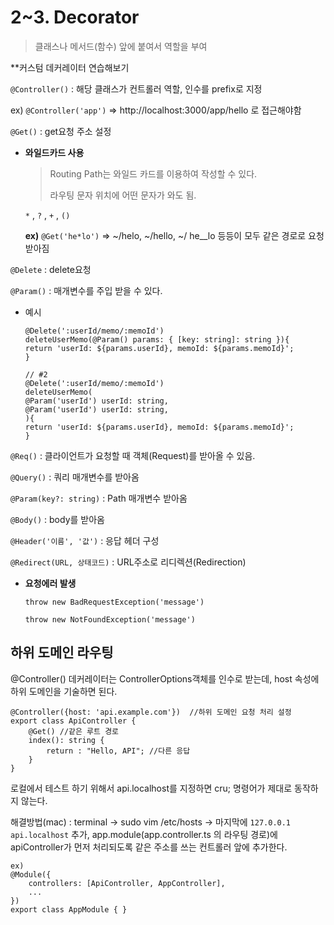 # 2~3. Decorator

> 클래스나 메서드(함수) 앞에 붙여서 역할을 부여
> 

**커스텀 데커레이터 연습해보기

`@Controller()` : 해당 클래스가 컨트롤러 역할, 인수를 prefix로 지정

ex) `@Controller('app')` ⇒ http://localhost:3000/app/hello 로 접근해야함

`@Get()` : get요청 주소 설정

- **와일드카드 사용**
    
    > Routing Path는 와일드 카드를 이용하여 작성할 수 있다.
    > 
    > 
    > 라우팅 문자 위치에 어떤 문자가 와도 됨. 
    > 
    
    `*` , `?` , `+` , `()`
    
    **ex)** `@Get('he*lo')` ⇒ ~/helo, ~/hello, ~/ he__lo 등등이 모두 같은 경로로 요청받아짐
    

`@Delete` : delete요청

`@Param()` : 매개변수를 주입 받을 수 있다. 

- 예시
    
    ```tsx
    @Delete(':userId/memo/:memoId')
    deleteUserMemo(@Param() params: { [key: string]: string }){
    return 'userId: ${params.userId}, memoId: ${params.memoId}';
    }
    
    // #2
    @Delete(':userId/memo/:memoId')
    deleteUserMemo(
    @Param('userId') userId: string,
    @Param('userId') userId: string,
    ){
    return 'userId: ${params.userId}, memoId: ${params.memoId}';
    }
    ```
    

`@Req()` : 클라이언트가 요청할 때 객체(Request)를 받아올 수 있음. 

`@Query()` : 쿼리 매개변수를 받아옴

`@Param(key?: string)` : Path 매개변수 받아옴

`@Body()` : body를 받아옴

`@Header('이름', '값')` : 응답 헤더 구성

`@Redirect(URL, 상태코드)` : URL주소로 리디렉션(Redirection)

- **요청에러 발생**
    
    `throw new BadRequestException('message')`
    
    `throw new NotFoundException('message')`
    

## 하위 도메인 라우팅

@Controller() 데커레이터는 ControllerOptions객체를 인수로 받는데, host 속성에 하위 도메인을 기술하면 된다. 

```tsx
@Controller({host: 'api.example.com'})  //하위 도메인 요청 처리 설정
export class ApiController {
	@Get() //같은 루트 경로
	index(): string {
		return : "Hello, API"; //다른 응답
	}
}
```

로컬에서 테스트 하기 위해서 api.localhost를 지정하면 cru; 명령어가 제대로 동작하지 않는다.

해결방법(mac) : terminal → sudo vim /etc/hosts → 마지막에 `127.0.0.1	api.localhost` 추가, app.module(app.controller.ts 의 라우팅 경로)에 apiController가 먼저 처리되도록 같은 주소를 쓰는 컨트롤러 앞에 추가한다.

```tsx
ex)
@Module({
	controllers: [ApiController, AppController],
	...
})
export class AppModule { }
```
